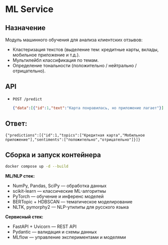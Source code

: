 # ML Service

## Назначение
Модуль машинного обучения для анализа клиентских отзывов:
- Кластеризация текстов (выделение тем: кредитные карты, вклады, мобильное приложение и т.д.).
- Мультилейбл классификация по темам.
- Определение тональности (положительно / нейтрально / отрицательно).

## API
- `POST /predict`
  ```json
  {"data":[{"id":1,"text":"Карта понравилась, но приложение лагает"}]}
  ```
## Ответ:

``` {"predictions":[{"id":1,"topics":["Кредитная карта","Мобильное приложение"],"sentiments":["положительно","отрицательно"]}]} ```
## Сборка и запуск контейнера

```bash
docker compose up -d --build
```

**ML/NLP стек:**
- NumPy, Pandas, SciPy — обработка данных
- scikit-learn — классические ML-алгоритмы
- PyTorch — обучение и инференс моделей
- BERTopic + HDBSCAN — тематическое моделирование
- NLTK, pymorphy2 — NLP-утилиты для русского языка

**Сервисный стек:**
- FastAPI + Uvicorn — REST API
- Pydantic — валидация и схемы данных
- MLflow — управление экспериментами и моделями
